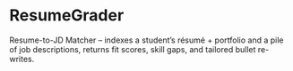 # ResumeGrader
Resume-to-JD Matcher – indexes a student’s résumé + portfolio and a pile of job descriptions, returns fit scores, skill gaps, and tailored bullet re-writes.
